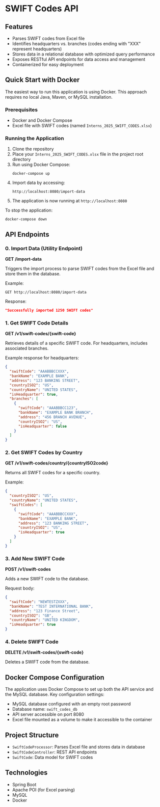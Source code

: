 # SWIFT Codes API
## Features

- Parses SWIFT codes from Excel file
- Identifies headquarters vs. branches (codes ending with "XXX" represent headquarters)
- Stores data in a relational database with optimized query performance
- Exposes RESTful API endpoints for data access and management
- Containerized for easy deployment

## Quick Start with Docker

The easiest way to run this application is using Docker. This approach requires no local Java, Maven, or MySQL installation.

### Prerequisites
- Docker and Docker Compose
- Excel file with SWIFT codes (named `Interns_2025_SWIFT_CODES.xlsx`)

### Running the Application

1. Clone the repository
2. Place your `Interns_2025_SWIFT_CODES.xlsx` file in the project root directory
3. Run using Docker Compose:
   ```
   docker-compose up
   ```
4. Import data by accessing:
   ```
   http://localhost:8080/import-data
   ```
5. The application is now running at `http://localhost:8080`

To stop the application:
```
docker-compose down
```

## API Endpoints

### 0. Import Data (Utility Endpoint)

**GET /import-data**

Triggers the import process to parse SWIFT codes from the Excel file and store them in the database.

Example:
```
GET http://localhost:8080/import-data
```

Response:
```json
"Successfully imported 1250 SWIFT codes"
```

### 1. Get SWIFT Code Details

**GET /v1/swift-codes/{swift-code}**

Retrieves details of a specific SWIFT code. For headquarters, includes associated branches.

Example response for headquarters:
```json
{
  "swiftCode": "AAABBBCCXXX",
  "bankName": "EXAMPLE BANK",
  "address": "123 BANKING STREET",
  "countryISO2": "US",
  "countryName": "UNITED STATES",
  "isHeadquarter": true,
  "branches": [
    {
      "swiftCode": "AAABBBCC123",
      "bankName": "EXAMPLE BANK BRANCH",
      "address": "456 BRANCH AVENUE",
      "countryISO2": "US",
      "isHeadquarter": false
    }
  ]
}
```

### 2. Get SWIFT Codes by Country

**GET /v1/swift-codes/country/{countryISO2code}**

Returns all SWIFT codes for a specific country.

Example:
```json
{
  "countryISO2": "US",
  "countryName": "UNITED STATES",
  "swiftCodes": [
    {
      "swiftCode": "AAABBBCCXXX",
      "bankName": "EXAMPLE BANK",
      "address": "123 BANKING STREET",
      "countryISO2": "US",
      "isHeadquarter": true
    }
  ]
}
```

### 3. Add New SWIFT Code

**POST /v1/swift-codes**

Adds a new SWIFT code to the database.

Request body:
```json
{
  "swiftCode": "NEWTESTZXXX",
  "bankName": "TEST INTERNATIONAL BANK",
  "address": "123 Finance Street",
  "countryISO2": "GB",
  "countryName": "UNITED KINGDOM",
  "isHeadquarter": true
}
```

### 4. Delete SWIFT Code

**DELETE /v1/swift-codes/{swift-code}**

Deletes a SWIFT code from the database.

## Docker Compose Configuration

The application uses Docker Compose to set up both the API service and the MySQL database. Key configuration settings:

- MySQL database configured with an empty root password
- Database name: `swift_codes_db`
- API server accessible on port 8080
- Excel file mounted as a volume to make it accessible to the container


## Project Structure
- `SwiftCodeProcessor`: Parses Excel file and stores data in database
- `SwiftCodeController`: REST API endpoints
- `SwiftCode`: Data model for SWIFT codes

## Technologies
- Spring Boot
- Apache POI (for Excel parsing)
- MySQL
- Docker
